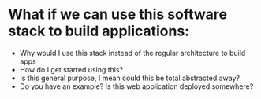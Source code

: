# What if we can use this software stack to build applications:

* Why would I use this stack instead of the regular architecture to build apps
* How do I get started using this?
* Is this general purpose, I mean could this be total abstracted away?
* Do you have an example? Is this web application deployed somewhere?
